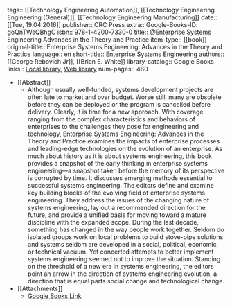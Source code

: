 tags:: [[Technology Engineering Automation]], [[Technology Engineering Engineering (General)]], [[Technology Engineering Manufacturing]]
date:: [[Tue, 19.04.2016]]
publisher:: CRC Press
extra:: Google-Books-ID: goQnTWsQBhgC
isbn:: 978-1-4200-7330-0
title:: @Enterprise Systems Engineering Advances in the Theory and Practice
item-type:: [[book]]
original-title:: Enterprise Systems Engineering: Advances in the Theory and Practice
language:: en
short-title:: Enterprise Systems Engineering
authors:: [[George Rebovich Jr]], [[Brian E. White]]
library-catalog:: Google Books
links:: [Local library](zotero://select/library/items/N699Z3JB), [Web library](https://www.zotero.org/users/6520516/items/N699Z3JB)
num-pages:: 480

- [[Abstract]]
	- Although usually well-funded, systems development projects are often late to market and over budget. Worse still, many are obsolete before they can be deployed or the program is cancelled before delivery. Clearly, it is time for a new approach. With coverage ranging from the complex characteristics and behaviors of enterprises to the challenges they pose for engineering and technology, Enterprise Systems Engineering: Advances in the Theory and Practice examines the impacts of enterprise processes and leading-edge technologies on the evolution of an enterprise.  As much about history as it is about systems engineering, this book provides a snapshot of the early thinking in enterprise systems engineering—a snapshot taken before the memory of its perspective is corrupted by time. It discusses emerging methods essential to successful systems engineering. The editors define and examine key building blocks of the evolving field of enterprise systems engineering. They address the issues of the changing nature of systems engineering, lay out a recommended direction for the future, and provide a unified basis for moving toward a mature discipline with the expanded scope.  During the last decade, something has changed in the way people work together. Seldom do isolated groups work on local problems to build stove-pipe solutions and systems seldom are developed in a social, political, economic, or technical vacuum. Yet concerted attempts to better implement systems engineering seemed not to improve the situation. Standing on the threshold of a new era in systems engineering, the editors point an arrow in the direction of systems engineering evolution, a direction that is equal parts social change and technological change.
- [[Attachments]]
	- [Google Books Link](https://books.google.ae/books?id=goQnTWsQBhgC)